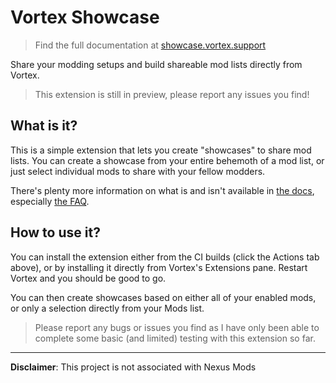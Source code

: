 # Vortex Showcase

> Find the full documentation at [showcase.vortex.support](https://showcase.vortex.support/)

Share your modding setups and build shareable mod lists directly from Vortex.

> This extension is still in preview, please report any issues you find! 

## What is it?

This is a simple extension that lets you create "showcases" to share mod lists. You can create a showcase from your entire behemoth of a mod list, or just select individual mods to share with your fellow modders.

There's plenty more information on what is and isn't available in [the docs](https://showcase.vortex.support), especially [the FAQ](https://showcase.vortex.support/docs/introduction/faq).

## How to use it?

You can install the extension either from the CI builds (click the Actions tab above), or by installing it directly from Vortex's Extensions pane. Restart Vortex and you should be good to go.

You can then create showcases based on either all of your enabled mods, or only a selection directly from your Mods list.

> Please report any bugs or issues you find as I have only been able to complete some basic (and limited) testing with this extension so far.

---

**Disclaimer**: This project is not associated with Nexus Mods